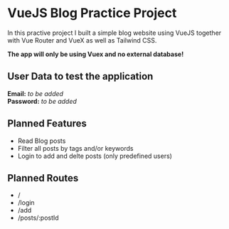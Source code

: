 # VueJS Blog Practice Project

In this practive project I built a simple blog website using VueJS together with Vue Router and VueX as well as Tailwind CSS.

**The app will only be using Vuex and no external database!**

## User Data to test the application

**Email:** _to be added_ \
**Password:** _to be added_

## Planned Features

- Read Blog posts
- Filter all posts by tags and/or keywords
- Login to add and delte posts (only predefined users)

## Planned Routes

- /
- /login
- /add
- /posts/:postId

